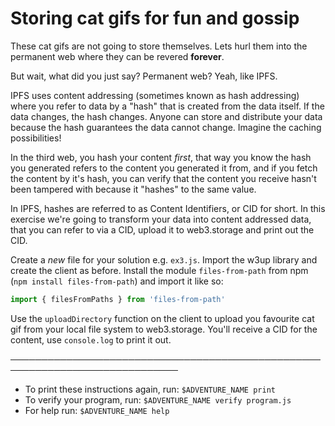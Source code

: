 # Storing cat gifs for fun and gossip

These cat gifs are not going to store themselves. Lets hurl them into the permanent web where they can be revered **forever**.

But wait, what did you just say? Permanent web? Yeah, like IPFS.

IPFS uses content addressing (sometimes known as hash addressing) where you refer to data by a "hash" that is created from the data itself. If the data changes, the hash changes. Anyone can store and distribute your data because the hash guarantees the data cannot change. Imagine the caching possibilities!

In the third web, you hash your content _first_, that way you know the hash you generated refers to the content you generated it from, and if you fetch the content by it's hash, you can verify that the content you receive hasn't been tampered with because it "hashes" to the same value.

In IPFS, hashes are referred to as Content Identifiers, or CID for short. In this exercise we're going to transform your data into content addressed data, that you can refer to via a CID, upload it to web3.storage and print out the CID.

Create a _new_ file for your solution e.g. `ex3.js`. Import the w3up library and create the client as before. Install the module `files-from-path` from npm (`npm install files-from-path`) and import it like so:

```js
import { filesFromPaths } from 'files-from-path'
```

Use the `uploadDirectory` function on the client to upload you favourite cat gif from your local file system to web3.storage. You'll receive a CID for the content, use `console.log` to print it out.

─────────────────────────────────────────────────────────────────────────────
* To print these instructions again, run: `$ADVENTURE_NAME print`
* To verify your program, run: `$ADVENTURE_NAME verify program.js`
* For help run: `$ADVENTURE_NAME help`
